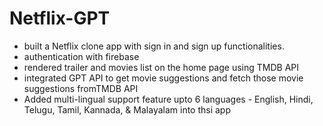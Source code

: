 # Netflix-GPT
- built a Netflix clone app with sign in and sign up functionalities.
- authentication with firebase
- rendered trailer and movies list on the home page using TMDB API
- integrated GPT API to get movie suggestions and fetch those movie suggestions fromTMDB API
- Added multi-lingual support feature upto 6 languages - English, Hindi, Telugu, Tamil, Kannada, & Malayalam into thsi app
